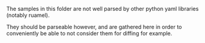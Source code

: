 The samples in this folder are not well parsed by other python yaml libraries (notably ruamel).

They should be parseable however, and are gathered here in order to conveniently be able to not consider them for diffing for example.
